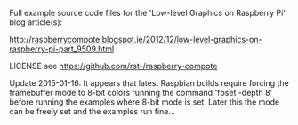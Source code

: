 Full example source code files for the 'Low-level Graphics on Raspberry Pi' blog article(s):

http://raspberrycompote.blogspot.ie/2012/12/low-level-graphics-on-raspberry-pi-part_9509.html

LICENSE see https://github.com/rst-/raspberry-compote

Update 2015-01-16: It appears that latest Raspbian builds require forcing the framebuffer mode to 8-bit colors running the command 'fbset -depth 8' before running the examples where 8-bit mode is set. Later this the mode can be freely set and the examples run fine...
